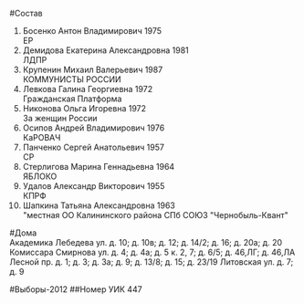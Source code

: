 #Состав
1. Босенко Антон Владимирович 1975   
    ЕР
2. Демидова Екатерина Александровна 1981   
    ЛДПР
3. Крупенин Михаил Валерьевич 1987   
    КОММУНИСТЫ РОССИИ
4. Левкова Галина Георгиевна 1972   
    Гражданская Платформа
5. Никонова Ольга Игоревна 1972   
    За женщин России
6. Осипов Андрей Владимирович 1976   
    КаРОВАЧ
7. Панченко Сергей Анатольевич 1957   
    СР
8. Стерлигова Марина Геннадьевна 1964   
    ЯБЛОКО
9. Удалов Александр Викторович 1955   
    КПРФ
10. Шапкина Татьяна Александровна 1963   
    "местная ОО Калининского района СПб СОЮЗ "Чернобыль-Квант"

#Дома  
Академика Лебедева ул. д. 10; д. 10в; д. 12; д. 14/2; д. 16; д. 20а; д. 20 Комиссара Смирнова ул. д. 4; д. 4а; д. 5 к. 2, 7; д. 6/5; д. 46,ЛГ; д. 46,ЛА Лесной пр. д. 1; д. 3; д. За; д. 9; д. 13/8; д. 15; д. 23/19 Литовская ул. д. 7; д. 9

#Выборы-2012
##Номер УИК
447
